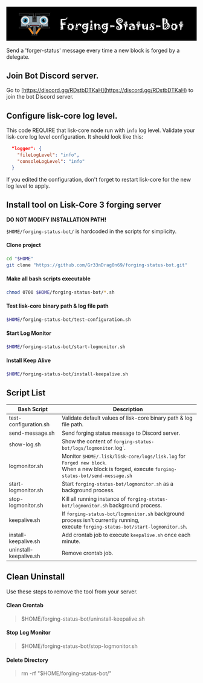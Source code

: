 ![##Images_README_Header##](./img/discord_banner.png)

Send a 'forger-status' message every time a new block is forged by a delegate.

## Join Bot Discord server.

Go to [https://discord.gg/RDstbDTKaH](https://discord.gg/RDstbDTKaH) to join the bot Discord server.

## Configure lisk-core log level.

This code REQUIRE that lisk-core node run with `info` log level. Validate your lisk-core log level configuration. It should look like this:

```json
  "logger": {
    "fileLogLevel": "info",
    "consoleLogLevel": "info"
  }
```

If you edited the configuration, don't forget to restart lisk-core for the new log level to apply.


## Install tool on Lisk-Core 3 forging server

**DO NOT MODIFY INSTALLATION PATH!** 

`$HOME/forging-status-bot/` is hardcoded in the scripts for simplicity.

#### Clone project
```bash
cd "$HOME"
git clone "https://github.com/Gr33nDrag0n69/forging-status-bot.git"
```

#### Make all bash scripts executable
```bash
chmod 0700 $HOME/forging-status-bot/*.sh
```

#### Test lisk-core binary path & log file path
```bash
$HOME/forging-status-bot/test-configuration.sh
```

#### Start Log Monitor
```bash
$HOME/forging-status-bot/start-logmonitor.sh
```

#### Install Keep Alive
```bash
$HOME/forging-status-bot/install-keepalive.sh
```

## Script List

| Bash Script            | Description                                                                                                                                         |
| ---------------------- | --------------------------------------------------------------------------------------------------------------------------------------------------- |
| test-configuration.sh  | Validate default values of lisk-core binary path & log file path.                                                                                   |
| send-message.sh        | Send forging status message to Discord server.                                                                                                      |
| show-log.sh            | Show the content of `forging-status-bot/logs/logmonitor`.log`.                                                                                      |
| logmonitor.sh          | Monitor `$HOME/.lisk/lisk-core/logs/lisk.log` for `Forged new block`.<br />When a new block is forged, execute `forging-status-bot/send-message.sh` |
| start-logmonitor.sh    | Start `forging-status-bot/logmonitor.sh` as a background process.                                                                                   |
| stop-logmonitor.sh     | Kill all running instance of `forging-status-bot/logmonitor.sh` background process.                                                                 |
| keepalive.sh           | If `forging-status-bot/logmonitor.sh` background process isn't currently running,<br />execute `forging-status-bot/start-logmonitor.sh`.            |
| install-keepalive.sh   | Add crontab job to execute `keepalive.sh` once each minute.                                                                                         |
| uninstall-keepalive.sh | Remove crontab job.                                                                                                                                 |


## Clean Uninstall

Use these steps to remove the tool from your server.

#### Clean Crontab
> $HOME/forging-status-bot/uninstall-keepalive.sh

#### Stop Log Monitor
> $HOME/forging-status-bot/stop-logmonitor.sh

#### Delete Directory
> rm -rf "$HOME/forging-status-bot/"
